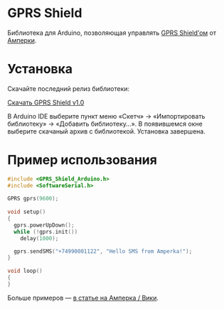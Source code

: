 GPRS Shield
===========

Библиотека для Arduino, позволяющая управлять [GPRS Shield’ом](http://amperka.ru/product/arduino-gprs-shield)
от [Амперки](http://amperka.ru/).

Установка
=========

Скачайте последний релиз библиотеки:

<a class="btn btn-sm btn-primary" href="https://github.com/amperka/gprs-shield/releases/download/v1.1/GPRSShield-1.1.zip">Скачать GPRS Shield v1.0</a>

В Arduino IDE выберите пункт меню «Скетч» → «Импортировать библиотеку» →
«Добавить библиотеку…». В появившемся окне выберите скачаный архив с
библиотекой. Установка завершена.

Пример использования
====================

```cpp
#include <GPRS_Shield_Arduino.h>
#include <SoftwareSerial.h>
 
GPRS gprs(9600);
 
void setup()
{
  gprs.powerUpDown();
  while (!gprs.init())
    delay(1000);

  gprs.sendSMS("+74990001122", "Hello SMS from Amperka!");
}
 
void loop()
{
}
```

Больше примеров — [в статье на Амперка / Вики](http://wiki.amperka.ru/%D0%BF%D1%80%D0%BE%D0%B4%D1%83%D0%BA%D1%82%D1%8B:gprs-shield).
